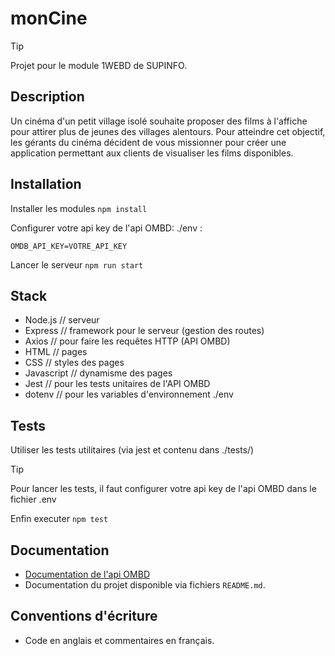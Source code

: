 # monCine

> [!TIP]
> Projet pour le module 1WEBD de SUPINFO.

## Description 
Un cinéma d'un petit village isolé souhaite proposer des films à l'affiche pour attirer plus de jeunes des villages alentours.
Pour atteindre cet objectif, les gérants du cinéma décident de vous missionner pour créer une application permettant aux clients de visualiser les films disponibles.


## Installation
Installer les modules 
`npm install`

Configurer votre api key de l'api OMBD:
./env : 
```
OMDB_API_KEY=VOTRE_API_KEY
```


Lancer le serveur
`npm run start`

## Stack
- Node.js // serveur
- Express // framework pour le serveur (gestion des routes)
- Axios // pour faire les requêtes HTTP (API OMBD)
- HTML // pages
- CSS // styles des pages
- Javascript // dynamisme des pages
- Jest // pour les tests unitaires de l'API OMBD
- dotenv // pour les variables d'environnement ./env

## Tests
Utiliser les tests utilitaires (via jest et contenu dans ./tests/)
> [!TIP]
> Pour lancer les tests, il faut configurer votre api key de l'api OMBD dans le fichier .env
> 
> Enfin executer `npm test`

## Documentation
- [Documentation de l'api OMBD](https://www.omdbapi.com/)
- Documentation du projet disponible via fichiers `README.md`.

## Conventions d'écriture
- Code en anglais et commentaires en français.